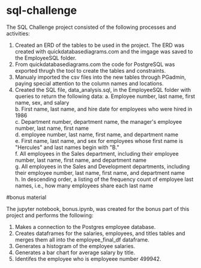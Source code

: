 # sql-challenge

The SQL Challenge project consisted of the following processes and activities:

1. Created an ERD of the tables to be used in the project. The ERD was created with quickdatabasediagrams.com and the imgage was saved to the EmployeeSQL folder.
2. From quickdatabasediagrams.com the code for PostgreSQL was exported thrugh the tool to create the tables and constraints.
3. Manualy imported the csv files into the new tables through PGadmin, paying special attention to the column names and locations.
4. Created the SQL file, data_analysis.sql, in the EmployeeSQL folder with queries to return the following data:
a. Employee number, last name, first name, sex, and salary<br />
b. First name, last name, and hire date for employees who were hired in 1986<br />
c. Department number, department name, the manager's employee number, last name, first name<br />
d. employee number, last name, first name, and department name<br />
e. First name, last name, and sex for employees whose first name is "Hercules" and last names begin with "B."<br />
f. All employees in the Sales department, including their employee number, last name, first name, and department name<br />
g. All employees in the Sales and Development departments, including their employee number, last name, first name, and department name<br />
h. In descending order, a listing of the frequency count of employee last names, i.e., how many employees share each last name<br />


#bonus material

The jupyter notebook, bonus.ipynb, was created for the bonus part of this project and performs the following:

1. Makes a connection to the Postgres employee database.
2. Creates dataframes for the salaries, employees, and titles tables and merges them all into the employee_final_df dataframe.
3. Generates a histogram of the employee salaries.
4. Generates a bar chart for average salary by title.
5. Identifes the employee who is employeee number 499942.